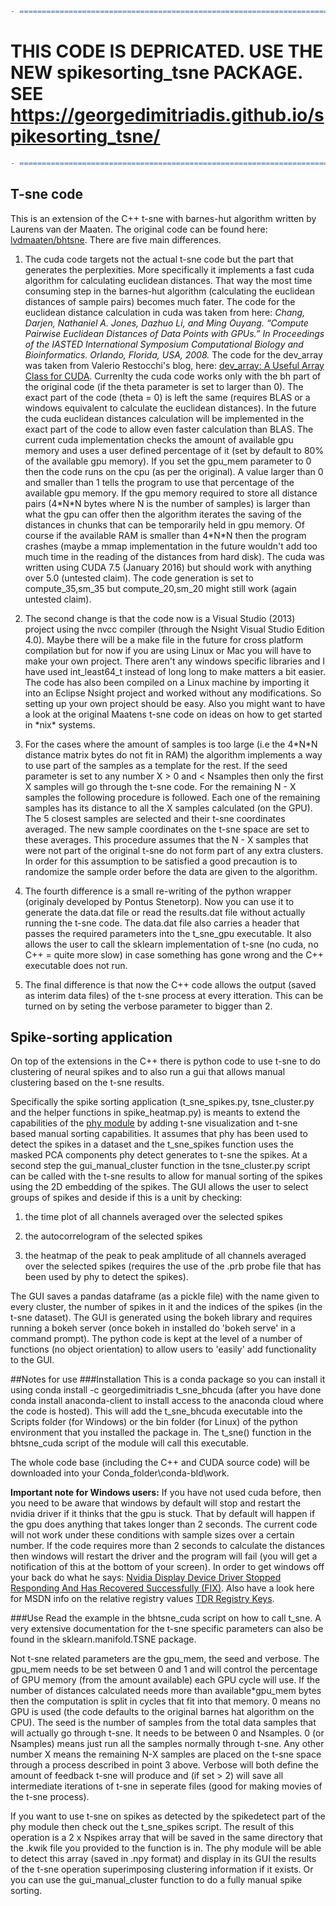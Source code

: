 
```diff
- ========================================================================================================
```
# THIS CODE IS DEPRICATED. USE THE NEW spikesorting_tsne PACKAGE. SEE https://georgedimitriadis.github.io/spikesorting_tsne/
```diff
- =======================================================================================================
```

## T-sne code

This is an extension of the C++ t-sne with barnes-hut algorithm written by Laurens van der Maaten. The original code can be found here: [lvdmaaten/bhtsne](https://github.com/lvdmaaten/bhtsne/). There are five main differences.


1. The cuda code targets not the actual t-sne code but the part that generates the perplexities. More specifically it implements a fast cuda algorithm for calculating euclidean distances. That way the most time consuming step in the barnes-hut algorithm (calculating the euclidean distances of sample pairs) becomes much fater.
The code for the euclidean distance calculation in cuda was taken from here:
*Chang, Darjen, Nathaniel A. Jones, Dazhuo Li, and Ming Ouyang. “Compute Pairwise Euclidean Distances of Data Points with GPUs.” In Proceedings of the IASTED International Symposium Computational Biology and Bioinformatics. Orlando, Florida, USA, 2008.*
The code for the dev_array was taken from Valerio Restocchi's blog, here: [dev_array: A Useful Array Class for CUDA](https://www.quantstart.com/articles/dev_array_A_Useful_Array_Class_for_CUDA).
Currenlty the cuda code works only with the bh part of the original code (if the theta parameter is set to larger than 0). The exact part of the code (theta = 0) is left the same (requires BLAS or a windows equivalent to calculate the euclidean distances). In the future the cuda euclidean distances calculation will be implemented in the exact part of the code to allow even faster calculation than BLAS.
The current cuda implementation checks the amount of available gpu memory and uses a user defined percentage of it (set by default to 80% of the available gpu memory). If you set the gpu_mem parameter to 0 then the code runs on the cpu (as per the original). A value larger than 0 and smaller than 1 tells the program to use that percentage of the available gpu memory. If the gpu memory required to store all distance pairs (4\*N\*N bytes where N is the number of samples) is larger than what the gpu can offer then the algorithm iterates the saving of the distances in chunks that can be temporarily held in gpu memory. Of course if the available RAM is smaller than 4\*N\*N then the program crashes (maybe a mmap implementation in the future wouldn't add too much time in the reading of the distances from hard disk).
The cuda was written using CUDA 7.5 (January 2016) but should work with anything over 5.0 (untested claim). The code generation is set to compute_35,sm_35 but compute_20,sm_20 might still work (again untested claim).

2. The second change is that the code now is a Visual Studio (2013) project using the nvcc compiler (through the Nsight Visual Studio Edition 4.0). Maybe there will be a make file in the future for cross platform compilation but for now if you are using Linux or Mac you will have to make your own project. There aren't any windows specific libraries and I have used int_least64_t instead of long long to make matters a bit easier. The code has also been compiled on a Linux machine by importing it into an Eclipse Nsight project and worked without any modifications. So setting up your own project should be easy. Also you might want to have a look at the original Maatens t-sne code on ideas on how to get started in \*nix* systems. 

3. For the cases where the amount of samples is too large (i.e the 4\*N\*N distance matrix bytes do not fit in RAM) the algorithm implements a way to use part of the samples as a template for the rest. If the seed parameter is set to any number X > 0 and < Nsamples then only the first X samples will go through the t-sne code. For the remaining N - X samples the following procedure is followed. Each one of the remaining samples has its distance to all the X samples calculated (on the GPU). The 5 closest samples are selected and their t-sne coordinates averaged. The new sample coordinates on the t-sne space are set to these averages. This procedure assumes that the N - X samples that were not part of the original t-sne do not form part of any extra clusters. In order for this assumption to be satisfied a good precaution is to randomize the sample order before the data are given to the algorithm. 
 
4. The fourth difference is a small re-writing of the python wrapper (originaly developed by Pontus Stenetorp). Now you can use it to generate the data.dat file or read the results.dat file without actually running the t-sne code. The data.dat file also carries a header that passes the required parameters into the t_sne_gpu executable. It also allows the user to call the sklearn implementation of t-sne (no cuda, no C++ = quite more slow) in case something has gone wrong and the C++ executable does not run.

5. The final difference is that now the C++ code allows the output (saved as interim data files) of the t-sne process at every itteration. This can be turned on by seting the verbose parameter to bigger than 2.

## Spike-sorting application
On top of the extensions in the C++ there is python code to use t-sne to do clustering of neural spikes and to also run a gui that allows manual clustering based on the t-sne results.

Specifically the spike sorting application (t_sne_spikes.py, tsne_cluster.py and the helper functions in spike_heatmap.py) is meants to extend the capabilities of the [phy module](http://phy.readthedocs.org/en/latest/) by adding t-sne visualization and t-sne based manual sorting capabilities. It assumes that phy has been used to detect the spikes in a dataset and the t_sne_spikes function uses the masked PCA components phy detect generates to t-sne the spikes. At a second step the gui_manual_cluster function in the tsne_cluster.py script can be called with the t-sne results to allow for manual sorting of the spikes using the 2D embedding of the spikes. The GUI allows the user to select groups of spikes and deside if this is a unit by checking:

1. the time plot of all channels averaged over the selected spikes

2. the autocorrelogram of the selected spikes

3. the heatmap of the peak to peak amplitude of all channels averaged over the selected spikes (requires the use of the .prb probe file that has been used by phy to detect the spikes).

The GUI saves a pandas dataframe (as a pickle file) with the name given to every cluster, the number of spikes in it and the indices of the spikes (in the t-sne dataset).
The GUI is generated using the bokeh library and requires running a bokeh server (once bokeh in installed do 'bokeh serve' in a command prompt).
The python code is kept at the level of a number of functions (no object orientation) to allow users to 'easily' add functionality to the GUI.  

##Notes for use
###Installation
 This is a conda package so you can install it using conda install -c georgedimitriadis t_sne_bhcuda (after you have done conda install anaconda-client to install access to the anaconda cloud where the code is hosted). This will add the t_sne_bhcuda executable into the Scripts folder (for Windows) or the bin folder (for Linux) of the python environment that you installed the package in. The t_sne() function in the bhtsne_cuda script of the module will call this executable.

 The whole code base (including the C++ and CUDA source code) will be downloaded into your Conda_folder\conda-bld\work.

 **Important note for Windows users:** If you have not used cuda before, then you need to be aware that windows by default will stop and restart the nvidia driver if it thinks that the gpu is stuck. That by default will happen if the gpu does anything that takes longer than 2 seconds. The current code will not work under these conditions with sample sizes over a certain number. If the code requires more than 2 seconds to calculate the distances then windows will restart the driver and the program will fail (you will get a notification of this at the bottom of your screen). In order to get windows off your back do what he says: [Nvidia Display Device Driver Stopped Responding And Has Recovered Successfully (FIX)](https://www.youtube.com/watch?v=QQJ9T0oY-Jk). Also have a look here for MSDN info on the relative registry values [TDR Registry Keys](https://msdn.microsoft.com/en-us/library/windows/hardware/ff569918%28v=vs.85%29.aspx).

###Use
Read the example in the bhtsne_cuda script on how to call t_sne. A very extensive documentation for the t-sne specific parameters can also be found in the sklearn.manifold.TSNE package.

Not t-sne related parameters are the gpu_mem, the seed and verbose. The gpu_mem needs to be set between 0 and 1 and will control the percentage of GPU memory (from the amount available) each GPU cycle will use. If the number of distances calculated needs more than available*gpu_mem bytes then the computation is split in cycles that fit into that memory. 0 means no GPU is used (the code defaults to the original barnes hat algorithm on the CPU).
The seed is the number of samples from the total data samples that will actually go through t-sne. It needs to be between 0 and Nsamples. 0 (or Nsamples) means just run all the samples normally through t-sne. Any other number X means the remaining N-X samples are placed on the t-sne space through a process described in point 3 above.
Verbose will both define the amount of feedback t-sne will produce and (if set > 2) will save all intermediate iterations of t-sne in seperate files (good for making movies of the t-sne process).

If you want to use t-sne on spikes as detected by the spikedetect part of the phy module then check out the t_sne_spikes script. The result of this operation is a 2 x Nspikes array that will be saved in the same directory that the .kwik file you provided to the function is in. The phy module will be able to detect this array (saved in .npy format) and display in its GUI the results of the t-sne operation superimposing clustering information if it exists. Or you can use the gui_manual_cluster function to do a fully manual spike sorting.
